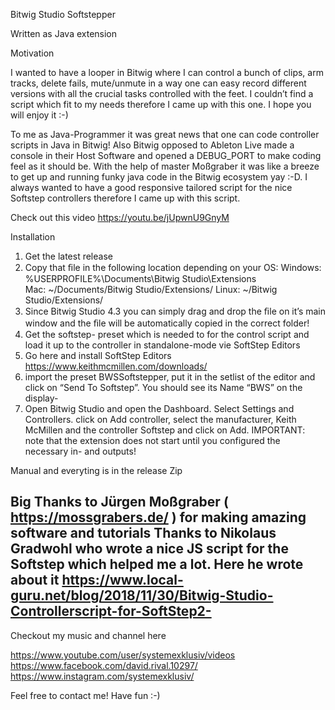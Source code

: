 Bitwig Studio Softstepper 

Written as Java extension

Motivation

I wanted to have a looper in Bitwig where I can control a bunch of clips, arm tracks, delete fails, mute/unmute in a way one can easy record different versions with all the crucial tasks controlled with the feet. I couldn’t find a script which fit to my needs therefore I came up with this one. I hope you will enjoy it :-)

To me as Java-Programmer it was great news that one can code controller scripts in Java in Bitwig! Also Bitwig opposed to Ableton Live made a console in their Host Software and opened a DEBUG_PORT to make coding feel as it should be. With the help of master Moßgraber it was like a breeze to get up and running funky java code in the Bitwig ecosystem yay :-D.  I always wanted to have a good responsive tailored script for the nice Softstep controllers therefore I came up with this script.

Check out this video
https://youtu.be/jUpwnU9GnyM

Installation
1. Get the latest release
1. Copy that ﬁle in the following location depending on your OS:
Windows: %USERPROFILE%\Documents\Bitwig Studio\Extensions\
Mac: ~/Documents/Bitwig Studio/Extensions/
Linux: ~/Bitwig Studio/Extensions/
2. Since Bitwig Studio 4.3 you can simply drag and drop the ﬁle on it’s main window and the ﬁle will be automatically copied in the correct folder!
2. Get the softstep- preset which is needed to for the control script and load it up to the controller in standalone-mode vie SoftStep Editors
1. Go here and install SoftStep Editors https://www.keithmcmillen.com/downloads/
2. import the preset BWSSoftstepper, put it in the setlist of the editor and click on “Send To Softstep”. You should see its Name “BWS” on the display-
3. Open Bitwig Studio and open the Dashboard. Select Settings and Controllers.
click on Add controller, select the manufacturer, Keith McMillen and the controller Softstep and click on Add.
IMPORTANT: note that the extension does not start until you configured the necessary in- and outputs!


Manual and everyting is in the release Zip

Big Thanks to Jürgen Moßgraber
( https://mossgrabers.de/ ) for making amazing software and tutorials
Thanks to Nikolaus Gradwohl who wrote a nice JS script for the Softstep which helped me a lot.
Here he wrote about it
https://www.local-guru.net/blog/2018/11/30/Bitwig-Studio-Controllerscript-for-SoftStep2-
-----------
Checkout my music and channel here

https://www.youtube.com/user/systemexklusiv/videos
https://www.facebook.com/david.rival.10297/
https://www.instagram.com/systemexklusiv/

Feel free to contact me! Have fun :-)